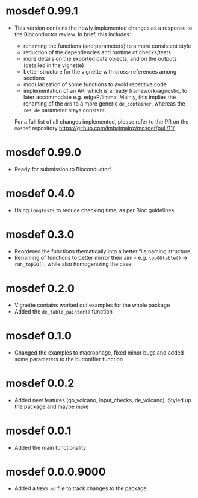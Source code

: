 # mosdef 0.99.1

* This version contains the newly implemented changes as a response to the Bioconductor review.
  In brief, this includes:
  - renaming the functions (and parameters) to a more consistent style
  - reduction of the dependencies and runtime of checks/tests
  - more details on the exported data objects, and on the outputs (detailed in the vignette)
  - better structure for the vignette with cross-references among sections
  - modularization of some functions to avoid repetitive code
  - implementation of an API which is already framework-agnostic, to later accommodate e.g. edgeR/limma.
    Mainly, this implies the renaming of the `dds` to a more generic `de_container`, whereas the `res_de`
    parameter stays constant.
  
  For a full list of all changes implemented, please refer to the PR on the `mosdef`
  repository https://github.com/imbeimainz/mosdef/pull/11/
  

# mosdef 0.99.0

* Ready for submission to Bioconductor!

# mosdef 0.4.0

* Using `longtests` to reduce checking time, as per Bioc guidelines

# mosdef 0.3.0

* Reordered the functions thematically into a better file naming structure
* Renaming of functions to better mirror their aim - e.g. `topGOtable()` -> 
  `run_topGO()`, while also homogenizing the case

# mosdef 0.2.0

* Vignette contains worked out examples for the whole package
* Added the `de_table_painter()` function

# mosdef 0.1.0

* Changed the examples to macrophage, fixed minor bugs and added some parameters to the buttonifier function

# mosdef 0.0.2 

* Added new features (go_volcano, input_checks, de_volcano). Styled up the package and maybe more

# mosdef 0.0.1

* Added the main functionality

# mosdef 0.0.0.9000

* Added a `NEWS.md` file to track changes to the package.
